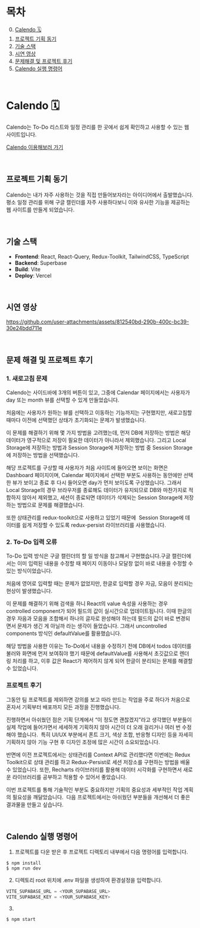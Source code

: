 # 목차

0. [Calendo 🗓️](#Calendo-🗓️)
1. [프로젝트 기획 동기](#프로젝트-기획-동기)
2. [기술 스택](#기술-스택)
4. [시연 영상](#시연-영상)
5. [문제해결 및 프로젝트 후기](#문제-해결-및-프로젝트-후기)
6. [Calendo 실행 명령어](#Calendo-실행-명령어)

<br />

# Calendo 🗓️

Calendo는 To-Do 리스트와  일정 관리를 한 곳에서 쉽게 확인하고 사용할 수 있는 웹 사이트입니다. 

[Calendo 이용해보러 가기](https://mycalendo.vercel.app)

<br />

## 프로젝트 기획 동기

Calendo는 내가 자주 사용하는 것을 직접 만들어보자라는 아이디어에서 출발했습니다. <br />
평소 일정 관리를 위해 구글 캘린더를 자주 사용하다보니 이와 유사한 기능을 제공하는 웹 사이트를 만들게 되었습니다.

<br />

## 기술 스택

- **Frontend**: React, React-Query, Redux-Toolkit, TailwindCSS, TypeScript
- **Backend**: Superbase
- **Build**: Vite
- **Deploy**: Vercel
<br />

## 시연 영상

https://github.com/user-attachments/assets/812540bd-290b-400c-bc39-30e24bdd711e

<br />

## 문제 해결 및 프로젝트 후기

### 1. 새로고침 문제

Calendo는 사이드바에 3개의 버튼이 있고, 그중에 Calendar 페이지에서는 사용자가 day 또는 month 뷰를 선택할 수 있게 만들었습니다.  

처음에는 사용자가 원하는 뷰를 선택하고 이동하는 기능까지는 구현했지만, 새로고침할 때마다 이전에 선택했던 상태가 초기화되는 문제가 발생했습니다.

이 문제를 해결하기 위해 몇 가지 방법을 고려했는데, 먼저 DB에 저장하는 방법은 해당 데이터가 영구적으로 저장이 필요한 데이터가 아니라서 제외했습니다. 그리고 Local Storage에 저장하는 방법과 Session Storage에 저장하는 방법 중 Session Storage에 저장하는 방법을 선택했습니다.

해당 프로젝트를 구상할 때 사용자가 처음 사이트에 들어오면 보이는 화면은 Dashboard 페이지이며, Calendar 페이지에서 선택한 부분도 사용하는 동안에만 선택한 뷰가 보이고 종료 후 다시 들어오면 day가 먼저 보이도록 구상했습니다.
그래서 Local Storage의 경우 브라우저를 종료해도 데이터가 유지되므로 DB와 마찬가지로 적합하지 않아서 제외했고, 세션이 종료되면 데이터가 삭제되는 Session Storage에 저장하는 방법으로 문제를 해결했습니다.

또한 상태관리를 redux-toolkit으로 사용하고 있었기 때문에  Session Storage에 데이터를 쉽게 저장할 수 있도록 redux-persist 라이브러리를 사용했습니다. 

### 2. To-Do 입력 오류

To-Do 입력 방식은 구글 캘린더의 할 일 방식을 참고해서 구현했습니다.구글 캘린더에서는 이미 입력된 내용을 수정할 때 페이지 이동이나 모달창 없이 바로 내용을 수정할 수 있는 방식이었습니다.

처음에 영어로 입력할 때는 문제가 없었지만, 한글로 입력할 경우 자금, 모음이 분리되는 현상이 발생했습니다. 

이 문제를 해결하기 위해 검색을 하니 React의 value 속성을 사용하는 경우 controlled component가 되어 필드의 값이 실시간으로 업데이트됩니다. 이때 한글의 경우 자음과 모음을 조합해서 하나의 글자로 완성해야 하는데 필드의 값이 바로 변경되면서 문제가 생긴 게 아닐까 라는 생각이 들었습니다. 그래서 uncontrolled components 방식인 defaultValue를 활용했습니다. 

해당 방법을 사용한 이유는 To-Do에서 내용을 수정하기 전에 DB에서 todos 데이터를 불러와 화면에 먼저 보여줘야 했기 때문에 defaultValue를 사용해서 초깃값으로 렌더링 처리를 하고, 이후 값은 React가 제어하지 않게 되어 한글이 분리되는 문제를 해결할 수  있었습니다. 

### 프로젝트 후기

그동안 팀 프로젝트를 제외하면 강의를 보고 따라 만드는 작업을 주로 하다가 처음으로 혼자서 기획부터 배포까지 모든 과정을 진행했습니다.

진행하면서 아쉬웠던 점은 기획 단계에서 “이 정도면 괜찮겠지”라고 생각했던 부분들이 실제 작업에 들어가면서 세세하게 기획하지 않아 시간이 더 오래 걸리거나 여러 번 수정해야 했습니다.  특히 UI/UX 부분에서 폰트 크기, 색상 조합, 반응형 디자인 등을 자세히 기획하지 않아 기능 구현 후 디자인 조정에 많은 시간이 소요되었습니다.

반면에 이전 프로젝트에서는 상태관리를  Context API로 관리했다면 이번에는  Redux Toolkit으로 상태 관리를 하고 Redux-Persist로 세션 저장소를 구현하는 방법을 배울 수 있었습니다. 또한, Recharts 라이브러리를 활용해 데이터 시각화를 구현하면서 새로운 라이브러리를 공부하고 적용할 수 있어서 좋았습니다.  

이번 프로젝트를 통해 기술적인 부분도 중요하지만 기획의 중요성과 세부적인 작업 계획의 필요성을 깨달았습니다.  다음 프로젝트에서는 아쉬웠던 부분들을 개선해서 더 좋은 결과물을 만들고 싶습니다. 

<br />

## Calendo 실행 명령어

1. 프로젝트를 다운 받은 후 프로젝트 디렉토리 내부에서 다음 명령어를 입력합니다.

```shell
$ npm install
$ npm run dev
```

2. 디렉토리 root 위치에 .env 파일을 생성하여 환경설정을 입력합니다.

```javascript
VITE_SUPABASE_URL = <YOUR_SUPABASE_URL>
VITE_SUPABASE_KEY = <YOUR_SUPABASE_KEY>
```

3.

```shell
$ npm start
```
